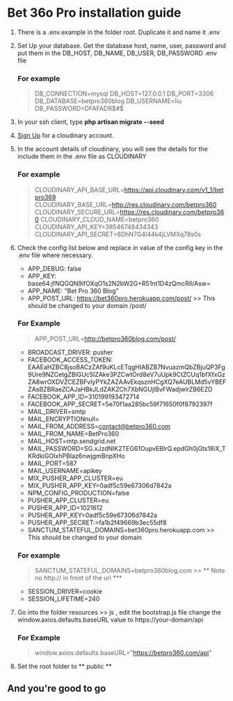 # Bet 36o Pro installation guide

1. There is a .env.example in the folder root. Duplicate it and name it .env
2. Set Up your database. Get the database host, name, user, password and put them in the DB_HOST, DB_NAME, DB_USER, DB_PASSWORD .env file
    ### For example
    > DB_CONNECTION=mysql
    > DB_HOST=127.0.0.1
    > DB_PORT=3306
    > DB_DATABASE=betpro360blog
    > DB_USERNAME=liu
    > DB_PASSWORD=DFAFADR$#$

3. In your ssh client, type **php artisan migrate --seed**
4. [Sign Up](https://cloudinary.com/users/register/free) for a cloudinary account.
5. In the account details of cloudinary, you will see the details for the include them in the .env file as CLOUDINARY
    ### For example
    > CLOUDINARY_API_BASE_URL=https://api.cloudinary.com/v1_1/betpro369
    > CLOUDINARY_BASE_URL=http://res.cloudinary.com/betpro360
    > CLOUDINARY_SECURE_URL=https://res.cloudinary.com/betpro360
    > CLOUDINARY_CLOUD_NAME=betpro360
    > CLOUDINARY_API_KEY=38546748434343
    > CLOUDINARY_API_SECRET=6DhN7G4l44k4jLVMXq78s0s

6. Check the config list below and replace in value of the config key in the .env file where necessary.

    - APP_DEBUG:                false
    - APP_KEY:                  base64:jfNQGQN9ifOXqO1s2N2bW2G+R51nt1D4zQmcRIl/Asw=
    - APP_NAME:                 "Bet Pro 360 Blog"
    - APP_POST_URL:             https://bet360pro.herokuapp.com/post/ >> This should be changed to your domain /post/

    ### For Example
    > APP_POST_URL=http://betpro360blog.com/post/

    - BROADCAST_DRIVER:         pusher    
    - FACEBOOK_ACCESS_TOKEN:    EAAEaHZBC8jsoBACzZAf9uKLcETqgHIABZB7NvuazmQbZBjuQP3Fg9Ure9NZCetgZBlGUc5IZAke3PZCwtOrd8eV7uUpk9CtZCUq1bfXfxGzZA8wrOXDVZCEZBFvIyPYkZAZAAvEkqsznHCgXQ7eAUBLMd5vYBEFZAsBZBRaeZCAJaHBkJLdZAKZCh7XbNGUjlBvFWadjwlrZB6EZD
    - FACEBOOK_APP_ID=310199193472714
    - FACEBOOK_APP_SECRET=5e70f1aa285bc59f71650f0f8792397f    
    - MAIL_DRIVER=smtp
    - MAIL_ENCRYPTIONnull=
    - MAIL_FROM_ADDRESS=contact@betpro360.com
    - MAIL_FROM_NAME=BetPro360
    - MAIL_HOST=mtp.sendgrid.net
    - MAIL_PASSWORD=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
    - MAIL_PORT=587
    - MAIL_USERNAME=apikey
    - MIX_PUSHER_APP_CLUSTER=eu
    - MIX_PUSHER_APP_KEY=0adf5c59e67306d7842a
    - NPM_CONFIG_PRODUCTION=false
    - PUSHER_APP_CLUSTER=eu
    - PUSHER_APP_ID=1021612
    - PUSHER_APP_KEY=0adf5c59e67306d7842a
    - PUSHER_APP_SECRET:=fa1b2f49669b3ec55df8
    - SANCTUM_STATEFUL_DOMAINS=bet360pro.herokuapp.com >> This should be changed to your domain
    ### For example
    > SANCTUM_STATEFUL_DOMAINS=betpro360blog.com >> ** Note no http:// in front of the url ***
    - SESSION_DRIVER=cookie
    - SESSION_LIFETIME=240

7. Go into the folder resources >> js , edit the bootstrap.js file change the window.axios.defaults.baseURL value to https://your-domain/api
    ### For Example
    > window.axios.defaults.baseURL="https://betpro360.com/api"


8. Set the root folder to ** public **


## And you're good to go